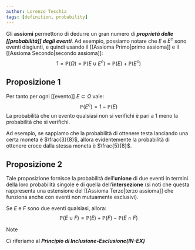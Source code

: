 ```yaml
---
author: Lorenzo Tecchia
tags: [definition, probability]
---
```

Gli **assiomi** permettono di dedurre un gran numero di ***proprietà delle [[probabilità]] degli eventi***. Ad esempio, possiamo notare che $E$ e $E^{c}$ sono eventi disgiunti, e quindi usando il [[Assioma Primo|primo assioma]] e il [[Assioma Secondo|secondo assioma]]:$$1=\mathbb{P}(\Omega) = \mathbb{P}(E \cup E^{c})= \mathbb{P}(E) + \mathbb{P}(E^{c})$$

## Proposizione 1
Per tanto per ogni [[evento]] $E \subset \Omega$ vale:$$\mathbb{P}(E^{c}) = 1 - \mathbb{P}(E)$$
La probabilità che un evento qualsiasi non si verifichi è pari a $1$ meno la probabilità che si verifichi.

Ad esempio, se sappiamo che la probabilità di ottenere testa lanciando una certa moneta è $\frac{3}{8}$, allora evidentemente la probabilità di ottenere croce dalla stessa moneta è $\frac{5}{8}$.
## Proposizione 2
Tale proposizione fornisce la probabilità dell’**unione** di due eventi in termini della loro probabilità singole e di quella dell’**intersezione** (si noti che questa rappresenta una estensione del [[Assioma Terzo|terzo assioma]] che funziona anche con eventi non mutuamente esclusivi).

Se $E$ e $F$ sono due eventi qualsiasi, allora:$$\mathbb{P}(E \cup F) = \mathbb{P}(E)+\mathbb{P}(F) - \mathbb{P}(E \cap F)$$

>[!note] 
> Ci riferiamo al ***Principio di Inclusione-Esclusione(IN-EX)***


